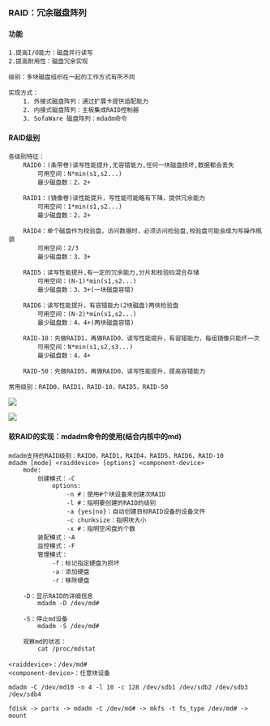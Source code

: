 ### RAID：冗余磁盘阵列

#### 功能
    1.提高I/O能力：磁盘并行读写
    2.提高耐用性：磁盘冗余实现

    级别：多块磁盘组织在一起的工作方式有所不同

    实现方式：
        1. 外接式磁盘阵列：通过扩展卡提供适配能力
        2. 内接式磁盘阵列：主板集成RAID控制器
        3. SofaWare 磁盘阵列：mdadm命令

#### RAID级别
    各级别特征：
        RAID0：(条带卷)读写性能提升,无容错能力,任何一块磁盘损坏,数据都会丢失
            可用空间：N*min(s1,s2...)
            最少磁盘数：2，2+
        
        RAID1：(镜像卷)读性能提升，写性能可能略有下降，提供冗余能力
            可用空间：1*min(s1,s2...)
            最少磁盘数：2，2+
        
        RAID4：单个磁盘作为校验盘，访问数据时，必须访问检验盘,校验盘可能会成为写操作瓶颈
            可用空间：2/3
            最少磁盘数：3，3+

        RAID5：读写性能提升,有一定的冗余能力,分片和校验码混合存储
            可用空间：(N-1)*min(s1,s2...)
            最少磁盘数：3，3+(一块磁盘容错)
        
        RAID6：读写性能提升，有容错能力(2块磁盘)两块检验盘
            可用空间：(N-2)*min(s1,s2...)
            最少磁盘数：4，4+(两块磁盘容错)

        RAID-10：先做RAID1，再做RAID0，读写性能提升，有容错能力，每组镜像只能坏一次
            可用空间：N*min(s1,s2,s3...)
            最少磁盘数：4，4+

        RAID-50：先做RAID5，再做RAID0，读写性能提升，提高容错能力

    常用级别：RAID0，RAID1，RAID-10，RAID5，RAID-50

![](file:///e://blog/raid-10.png)

![](file:///e://blog/RAID.png)

#### 软RAID的实现：mdadm命令的使用(结合内核中的md)
    mdadm支持的RAID级别：RAID0，RAID1，RAID4，RAID5，RAID6，RAID-10
    mdadm [mode] <raiddevice> [options] <component-device>
        mode:
            创建模式：-C
                options:
                    -n #：使用#个块设备来创建次RAID
                    -l #：指明要创建的RAID的级别
                    -a {yes|no}：自动创建目标RAID设备的设备文件
                    -c chunksize：指明块大小
                    -x #：指明空闲盘的个数
            装配模式：-A
            监控模式：-F
            管理模式：
                -f：标记指定硬盘为损坏
                -a：添加硬盘
                -r：移除硬盘

        -D：显示RAID的详细信息
            mdadm -D /dev/md#
        
        -S：停止md设备
            mdadm -S /dev/md#
        
        观察md的状态：
            cat /proc/mdstat

    <raiddevice>：/dev/md#
    <component-device>：任意块设备        

    mdadm -C /dev/md10 -n 4 -l 10 -c 128 /dev/sdb1 /dev/sdb2 /dev/sdb3 /dev/sdb4

    fdisk -> partx -> mdadm -C /dev/md# -> mkfs -t fs_type /dev/md# -> mount





